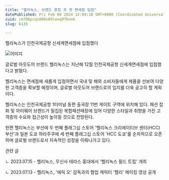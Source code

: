 ```yaml
---
title: "헬리녹스, 브랜드 론칭 후 첫 면세점 입점"
datePublished: Fri Feb 09 2024 12:09:18 GMT+0000 (Coordinated Universal Time)
cuid: cm706pcqs000v09leeq97bnn6
slug: 6135

---
```



헬리녹스가 인천국제공항 신세계면세점에 입점했다

![이미지](https://cdn.hashnode.com/res/hashnode/image/upload/v1739260345548/9cff5770-6875-461c-9a88-8fc5864f9a9a.jpeg)

글로벌 아웃도어 브랜드 헬리녹스는 지난해 12월 인천국제공항 신세계면세점에 입점했다고 밝혔다.

헬리녹스는 면세점에 새롭게 입점하면서 국내 및 해외 소비자들에게 제품을 선보여 다양한 고객층을 확보할 예정이며, 글로벌 아웃도어 브랜드로의 입지를 더욱 공고히 할 계획이다.

헬리녹스는 인천국제공항 1터미널 동편 출국장 11번 게이트 구역에 위치해 있다. 패션 잡화 및 아이웨어 브랜드가 밀집된 복합패션매장에 있어 다양한 스타일과 취향을 가진 고객층의 수요와 접근성이 높아질 것으로 전망된다.

한편 헬리녹스는 부산에 두 번째 플래그십 스토어 '헬리녹스 크리에이티브 센터(HCC) 부산'과 일본 도쿄 하라주쿠에 세 번째 플래그십 스토어 'HCC 도쿄'를 순차적으로 오픈하며 글로벌 브랜드로서 지속적인 성장을 이뤄나가고 있다.

관련 글

ㄴ 2023.07.15 - 헬리녹스, 무신사 테라스 홍대에서 '헬리녹스 필드 트립' 개최

ㄴ 2023.07.13 - 헬리녹스, '에릭 오' 감독과의 협업 캐릭터 '헬리' 메이킹 영상 공개